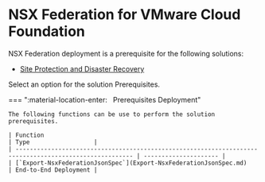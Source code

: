 # NSX Federation for VMware Cloud Foundation

NSX Federation deployment is a prerequisite for the following solutions:

- [Site Protection and Disaster Recovery](./../pdr/index.md)

Select an option for the solution Prerequisites.

=== ":material-location-enter: &nbsp; Prerequisites Deployment"

    The following functions can be use to perform the solution prerequisites.

    | Function                                                                                                | Type                  |
    | ------------------------------------------------------------------------------------------------------- | --------------------- |
    | [`Export-NsxFederationJsonSpec`](Export-NsxFederationJsonSpec.md)                                       | End-to-End Deployment |

